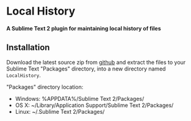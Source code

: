 # Local History
#### A Sublime Text 2 plugin for maintaining local history of files

## Installation
Download the latest source zip from [github](https://github.com/vishr/local-history/zipball/master) and extract the files to your Sublime Text "Packages" directory, into a new directory named `LocalHistory`.

"Packages" directory location:

* Windows: %APPDATA%/Sublime Text 2/Packages/
* OS X: ~/Library/Application Support/Sublime Text 2/Packages/
* Linux: ~/.Sublime Text 2/Packages/